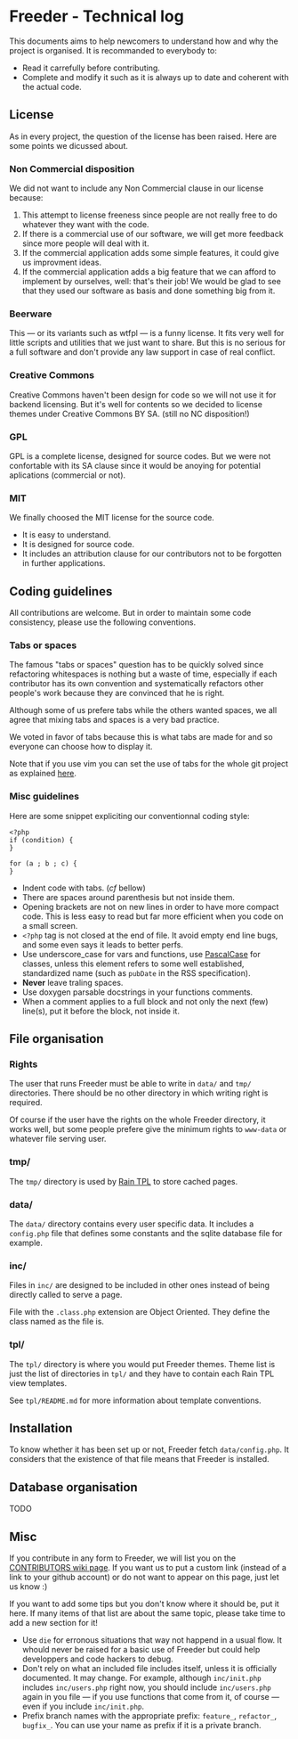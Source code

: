 Freeder - Technical log
=======================

This documents aims to help newcomers to understand how and why the project is
organised. It is recommanded to everybody to:

 * Read it carrefully before contributing.
 * Complete and modify it such as it is always up to date and coherent with the
   actual code.


License
-------

As in every project, the question of the license has been raised. Here are some
points we dicussed about.

### Non Commercial disposition

We did not want to include any Non Commercial clause in our license because:

  1. This attempt to license freeness since people are not really free to do
	 whatever they want with the code.
  2. If there is a commercial use of our software, we will get more feedback
	 since more people will deal with it.
  3. If the commercial application adds some simple features, it could give us
	 improvment ideas.
  4. If the commercial application adds a big feature that we can afford to
	 implement by ourselves, well: that's their job! We would be glad to see
	 that they used our software as basis and done something big from it.

### Beerware

This — or its variants such as wtfpl — is a funny license. It fits very well for
little scripts and utilities that we just want to share. But this is no serious
for a full software and don't provide any law support in case of real conflict.

### Creative Commons

Creative Commons haven't been design for code so we will not use it for backend
licensing. But it's well for contents so we decided to license themes under
Creative Commons BY SA. (still no NC disposition!)

### GPL

GPL is a complete license, designed for source codes. But we were not
confortable with its SA clause since it would be anoying for potential
aplications (commercial or not).

### MIT

We finally choosed the MIT license for the source code.

 * It is easy to understand.
 * It is designed for source code.
 * It includes an attribution clause for our contributors not to be forgotten in
   further applications.



Coding guidelines
-----------------

All contributions are welcome. But in order to maintain some code consistency,
please use the following conventions.

### Tabs or spaces

The famous "tabs or spaces" question has to be quickly solved since refactoring
whitespaces is nothing but a waste of time, especially if each contributor has
its own convention and systematically refactors other people's work because they
are convinced that he is right.

Although some of us prefere tabs while the others wanted spaces, we all agree
that mixing tabs and spaces is a very bad practice.

We voted in favor of tabs because this is what tabs are made for and so everyone
can choose how to display it.

Note that if you use vim you can set the use of tabs for the whole git project
as explained [here](http://phyks.me/2014/07/specific_vim_config_git.html).

### Misc guidelines

Here are some snippet expliciting our conventionnal coding style:

```
<?php
if (condition) {
}

for (a ; b ; c) {
}
```

 * Indent code with tabs. (*cf* bellow)
 * There are spaces around parenthesis but not inside them.
 * Opening brackets are not on new lines in order to have more compact code.
   This is less easy to read but far more efficient when you code on a small
   screen.
 * `<?php` tag is not closed at the end of file. It avoid empty end line bugs,
   and some even says it leads to better perfs.
 * Use underscore\_case for vars and functions, use [PascalCase](https://en.wikipedia.org/wiki/PascalCase) for classes, unless this element refers to some well established, standardized name (such as `pubDate` in the RSS specification).
 * **Never** leave traling spaces.
 * Use doxygen parsable docstrings in your functions comments.
 * When a comment applies to a full block and not only the next (few) line(s), put it before the block, not inside it.


File organisation
-----------------

### Rights

The user that runs Freeder must be able to write in `data/` and `tmp/`
directories. There should be no other directory in which writing right is
required.

Of course if the user have the rights on the whole Freeder directory, it works
well, but some people prefere give the minimum rights to `www-data` or whatever
file serving user.

### tmp/

The `tmp/` directory is used by [Rain TPL](http://www.raintpl.com) to store
cached pages.

### data/

The `data/` directory contains every user specific data. It includes a
`config.php` file that defines some constants and the sqlite database file for
example.

### inc/

Files in `inc/` are designed to be included in other ones instead of being
directly called to serve a page.

File with the `.class.php` extension are Object Oriented. They define the class
named as the file is.

### tpl/

The `tpl/` directory is where you would put Freeder themes. Theme list is just
the list of directories in `tpl/` and they have to contain each Rain TPL view
templates.

See `tpl/README.md` for more information about template conventions.


Installation
------------

To know whether it has been set up or not, Freeder fetch `data/config.php`. It
considers that the existence of that file means that Freeder is installed.


Database organisation
---------------------

TODO


Misc
----

If you contribute in any form to Freeder, we will list you on the [CONTRIBUTORS wiki page](https://github.com/FreederTeam/Freeder/wiki/CONTRIBUTORS). If you want us to put a custom link (instead of a link to your github account) or do not want to appear on this page, just let us know :)

If you want to add some tips but you don't know where it should be, put it here. If many items of that list are about the same topic, please take time to add a new section for it!

 * Use `die` for erronous situations that way not happend in a usual flow. It whould never be raised for a basic use of Freeder but could help developpers and code hackers to debug.
 * Don't rely on what an included file includes itself, unless it is officially documented. It may change. For example, although `inc/init.php` includes `inc/users.php` right now, you should include `inc/users.php` again in you file — if you use functions that come from it, of course — even if you include `inc/init.php`.
 * Prefix branch names with the appropriate prefix: `feature_`, `refactor_`, `bugfix_`. You can use your name as prefix if it is a private branch.
